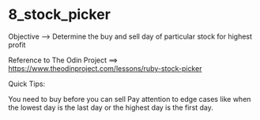 # 8_stock_picker
Objective --> Determine the buy and sell day of particular stock for highest profit

Reference to The Odin Project ==> https://www.theodinproject.com/lessons/ruby-stock-picker

Quick Tips:

You need to buy before you can sell
Pay attention to edge cases like when the lowest day is the last day or the highest day is the first day.
